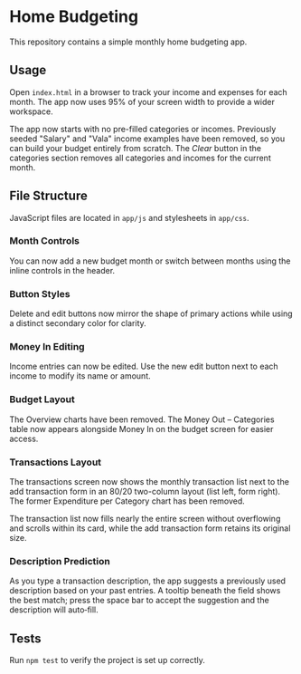 # Home Budgeting

This repository contains a simple monthly home budgeting app.

## Usage
Open `index.html` in a browser to track your income and expenses for each month. The app now uses 95% of your screen width to provide a wider workspace.

The app now starts with no pre-filled categories or incomes. Previously seeded "Salary" and "Vala" income examples have been removed, so you can build your budget entirely from scratch. The *Clear* button in the categories section removes all categories and incomes for the current month.

## File Structure
JavaScript files are located in `app/js` and stylesheets in `app/css`.

### Month Controls
You can now add a new budget month or switch between months using the inline controls in the header.

### Button Styles
Delete and edit buttons now mirror the shape of primary actions while using a distinct secondary color for clarity.

### Money In Editing
Income entries can now be edited. Use the new edit button next to each income to modify its name or amount.

### Budget Layout
The Overview charts have been removed. The Money Out – Categories table now appears alongside Money In on the budget screen for easier access.

### Transactions Layout
The transactions screen now shows the monthly transaction list next to the add transaction form in an 80/20 two-column layout (list left, form right). The former Expenditure per Category chart has been removed.

The transaction list now fills nearly the entire screen without overflowing and scrolls within its card, while the add transaction form retains its original size.

### Description Prediction
As you type a transaction description, the app suggests a previously used description based on your past entries. A tooltip beneath the field shows the best match; press the space bar to accept the suggestion and the description will auto‑fill.

## Tests
Run `npm test` to verify the project is set up correctly.
